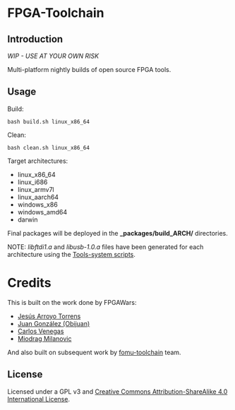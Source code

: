 # FPGA-Toolchain

## Introduction
*WIP - USE AT YOUR OWN RISK*

Multi-platform nightly builds of open source FPGA tools.

## Usage

Build:

```
bash build.sh linux_x86_64
```

Clean:

```
bash clean.sh linux_x86_64
```

Target architectures:
* linux_x86_64
* linux_i686
* linux_armv7l
* linux_aarch64
* windows_x86
* windows_amd64
* darwin

Final packages will be deployed in the **\_packages/build_ARCH/** directories.

NOTE: *libftdi1.a* and *libusb-1.0.a* files have been generated for each architecture using the [Tools-system scripts](https://github.com/FPGAwars/tools-system).

# Credits
This is built on the work done by FPGAWars:
* [Jesús Arroyo Torrens](https://github.com/Jesus89)
* [Juan González (Obijuan)](https://github.com/Obijuan)
* [Carlos Venegas](https://github.com/cavearr)
* [Miodrag Milanovic](https://github.com/mmicko)

And also built on subsequent work by [fomu-toolchain](https://github.com/im-tomu/fomu-toolchain) team.

## License

Licensed under a GPL v3 and [Creative Commons Attribution-ShareAlike 4.0 International License](http://creativecommons.org/licenses/by-sa/4.0/).
